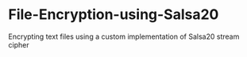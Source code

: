 # File-Encryption-using-Salsa20
Encrypting text files using a custom implementation of Salsa20 stream cipher
